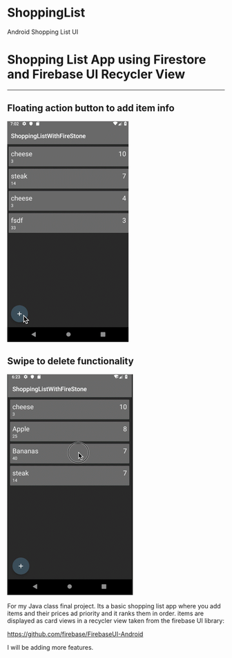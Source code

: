 # ShoppingList
Android Shopping List UI 



# Shopping List App using Firestore and Firebase UI Recycler View
------
## Floating action button to add item info
![alt text](https://github.com/bdgorman/ShoppingList/blob/master/ShoppingListApp/gif%20src/add.gif)
## Swipe to delete functionality
![alt text](https://github.com/bdgorman/ShoppingList/blob/master/ShoppingListApp/gif%20src/Delete.gif)




For my Java class final project. Its a basic shopping list app where you add items and their prices ad priority and it ranks them in order.
items are displayed as card views in a recycler view taken from the firebase UI library:

https://github.com/firebase/FirebaseUI-Android

I will be adding more features.
